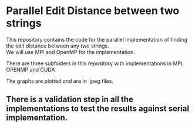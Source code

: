 # Parallel Edit Distance between two strings

This repository contains the code for the parallel implementation of finding the edit distance between any two strings.  
We will use MPI and OpenMP for the implementation. 

There are three subfolders in this repository with implementations in MPI, OPENMP and CUDA

The graphs are plotted and are in .jpeg files. 

## There is a validation step in all the implementations to test the results against serial implementation. 
